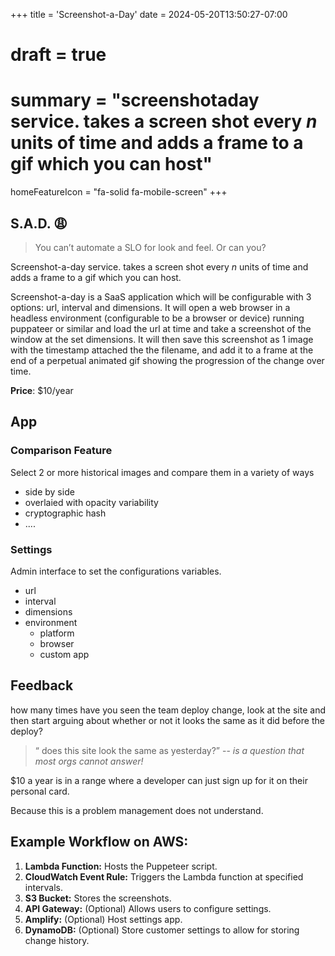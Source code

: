 +++
title = 'Screenshot-a-Day'
date = 2024-05-20T13:50:27-07:00
# draft = true
# summary = "screenshotaday service. takes a screen shot every _n_ units of time and adds a frame to a gif which you can host"
homeFeatureIcon = "fa-solid fa-mobile-screen"
+++

## S.A.D. :weary:

> You can’t automate a SLO for look and feel. Or can you?

Screenshot-a-day service. takes a screen shot every _n_ units of time and adds a frame to a gif which you can host.

<!--more-->

Screenshot-a-day is a SaaS application which will be configurable with 3 options: url, interval and dimensions. It will open a web browser in a headless environment (configurable to be a browser or device) running puppateer or similar and load the url at time and take a screenshot of the window at the set dimensions. It will then save this screenshot as 1 image with the timestamp attached the the filename, and add it to a frame at the end of a perpetual animated gif showing the progression of the change over time.

**Price**: $10/year

## App

### Comparison Feature

Select 2 or more historical images and compare them in a variety of ways
- side by side
- overlaied with opacity variability
- cryptographic hash
- .... 

### Settings

Admin interface to set the configurations variables.

- url
- interval
- dimensions
- environment
  - platform
  - browser
  - custom app

## Feedback

how many times have you seen the team deploy change, look at the site and then start arguing about whether or not it looks the same as it did before the deploy?

> “ does this site look the same as yesterday?” 
>  -- <cite>is a question that most orgs cannot answer!</cite>

$10 a year is in a range where a developer can just sign up for it on their personal card. 

Because this is a problem management does not understand.

## Example Workflow on AWS:

1. **Lambda Function:** Hosts the Puppeteer script.
2. **CloudWatch Event Rule:** Triggers the Lambda function at specified intervals.
3. **S3 Bucket:** Stores the screenshots.
4. **API Gateway:** (Optional) Allows users to configure settings.
5. **Amplify:** (Optional) Host settings app.
6. **DynamoDB:** (Optional) Store customer settings to allow for storing change history.

